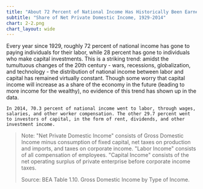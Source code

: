 ```yaml
---
title: "About 72 Percent of National Income Has Historically Been Earned by Labor"
subtitle: "Share of Net Private Domestic Income, 1929-2014"
chart: 2-2.png
chart_layout: wide
---
```

Every year since 1929, roughly 72 percent of national income has gone to paying individuals for their labor, while 28 percent has gone to individuals who make capital investments. This is a striking trend: amidst the tumultuous changes of the 20th century - wars, recessions, globalization, and technology - the distribution of national income between labor and capital has remained virtually constant. Though some worry that capital income will increase as a share of the economy in the future (leading to more income for the wealthy), no evidence of this trend has shown up in the data.

```
In 2014, 70.3 percent of national income went to labor, through wages, salaries, and other worker compensation. The other 29.7 percent went to investors of capital, in the form of rent, dividends, and other investment income.						
```

> Note: "Net Private Domestic Income" consists of Gross Domestic Income minus consumption of fixed capital, net taxes on production and imports, and taxes on corporate income.  "Labor Income" consists of all compensation of employees. "Capital Income" consists of the net operating surplus of private enterprise before corporate income taxes.					
>				
> Source: BEA Table 1.10. Gross Domestic Income by Type of Income.
